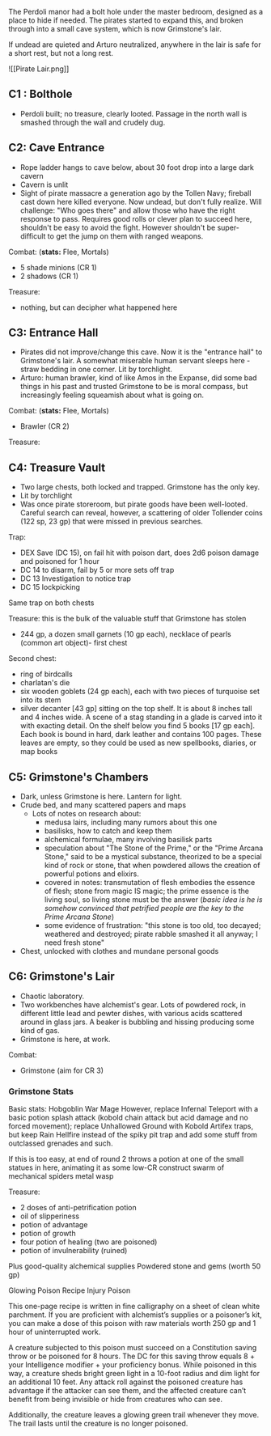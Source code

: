 The Perdoli manor had a bolt hole under the master bedroom, designed as a place to hide if needed. The pirates started to expand this, and broken through into a small cave system, which is now Grimstone's lair. 

If undead are quieted and Arturo neutralized, anywhere in the lair is safe for a short rest, but not a long rest. 

![[Pirate Lair.png]]

## C1 : Bolthole
- Perdoli built; no treasure, clearly looted. Passage in the north wall is smashed through the wall and crudely dug.
## C2: Cave Entrance
- Rope ladder hangs to cave below, about 30 foot drop into a large dark cavern
- Cavern is unlit
- Sight of pirate massacre a generation ago by the Tollen Navy; fireball cast down here killed everyone. Now undead, but don't fully realize. Will challenge: "Who goes there" and allow those who have the right response to pass. Requires good rolls or clever plan to succeed here, shouldn't be easy to avoid the fight. However shouldn't be super-difficult to get the jump on them with ranged weapons. 

Combat:
(**stats:** Flee, Mortals)
- 5 shade minions (CR 1)
- 2 shadows (CR 1)

Treasure:
- nothing, but can decipher what happened here
## C3: Entrance Hall
- Pirates did not improve/change this cave. Now it is the "entrance hall" to Grimstone's lair. A somewhat miserable human servant sleeps here - straw bedding in one corner. Lit by torchlight. 
- Arturo: human brawler, kind of like Amos in the Expanse, did some bad things in his past and trusted Grimstone to be is moral compass, but increasingly feeling squeamish about what is going on.

Combat:
(**stats:** Flee, Mortals)
- Brawler (CR 2)

Treasure:

## C4: Treasure Vault
- Two large chests, both locked and trapped. Grimstone has the only key. 
- Lit by torchlight
- Was once pirate storeroom, but pirate goods have been well-looted. Careful search can reveal, however, a scattering of older Tollender coins (122 sp, 23 gp) that were missed in previous searches.

Trap:
- DEX Save (DC 15), on fail hit with poison dart, does 2d6 poison damage and poisoned for 1 hour
- DC 14 to disarm, fail by 5 or more sets off trap
- DC 13 Investigation to notice trap
- DC 15 lockpicking

Same trap on both chests

Treasure:
this is the bulk of the valuable stuff that Grimstone has stolen
- 244 gp, a dozen small garnets (10 gp each), necklace of pearls (common art object)- first chest

Second chest:
- ring of birdcalls
- charlatan's die
- six wooden goblets (24 gp each), each with two pieces of turquoise set into its stem
- silver decanter [43 gp] sitting on the top shelf. It is about 8 inches tall and 4 inches wide. A scene of a stag standing in a glade is carved into it with exacting detail. On the shelf below you find 5 books [17 gp each]. Each book is bound in hard, dark leather and contains 100 pages. These leaves are empty, so they could be used as new spellbooks, diaries, or map books

## C5: Grimstone's Chambers
- Dark, unless Grimstone is here. Lantern for light.
- Crude bed, and many scattered papers and maps
	- Lots of notes on research about: 
		- medusa lairs, including many rumors about this one
		- basilisks, how to catch and keep them
		- alchemical formulae, many involving basilisk parts
		- speculation about "The Stone of the Prime," or the "Prime Arcana Stone," said to be a mystical substance, theorized to be a special kind of rock or stone, that when powdered allows the creation of powerful potions and elixirs. 
		- covered in notes: transmutation of flesh embodies the essence of flesh; stone from magic IS magic; the prime essence is the living soul, so living stone must be the answer (*basic idea is he is somehow convinced that petrified people are the key to the Prime Arcana Stone*)
		- some evidence of frustration: "this stone is too old, too decayed; weathered and destroyed; pirate rabble smashed it all anyway; I need fresh stone"
- Chest, unlocked with clothes and mundane personal goods
## C6: Grimstone's Lair
- Chaotic laboratory. 
- Two workbenches have alchemist's gear. Lots of powdered rock, in different little lead and pewter dishes, with various acids scattered around in glass jars. A beaker is bubbling and hissing producing some kind of gas. 
- Grimstone is here, at work. 

Combat:
- Grimstone (aim for CR 3)
### Grimstone Stats

Basic stats: Hobgoblin War Mage
However, replace Infernal Teleport with a basic potion splash attack (kobold chain attack but acid damage and no forced movement); replace Unhallowed Ground with Kobold Artifex traps, but keep Rain Hellfire instead of the spiky pit trap and add some stuff from outclassed grenades and such. 

If this is too easy, at end of round 2 throws a potion at one of the small statues in here, animating it as some low-CR construct
swarm of mechanical spiders
metal wasp

Treasure:
- 2 doses of anti-petrification potion
- oil of slipperiness
- potion of advantage
- potion of growth
- four potion of healing (two are poisoned)
- potion of invulnerability (ruined)

Plus good-quality alchemical supplies
Powdered stone and gems (worth 50 gp)

Glowing Poison Recipe
Injury Poison

This one-page recipe is written in fine calligraphy on a sheet of clean white parchment. If you are proficient with alchemist’s supplies or a poisoner’s kit, you can make a dose of this poison with raw materials worth 250 gp and 1 hour of uninterrupted work.

A creature subjected to this poison must succeed on a Constitution saving throw or be poisoned for 8 hours. The DC for this saving throw equals 8 + your Intelligence modifier + your proficiency bonus. While poisoned in this way, a creature sheds bright green light in a 10-foot radius and dim light for an additional 10 feet. Any attack roll against the poisoned creature has advantage if the attacker can see them, and the affected creature can’t benefit from being invisible or hide from creatures who can see.

Additionally, the creature leaves a glowing green trail whenever they move. The trail lasts until the creature is no longer poisoned.

